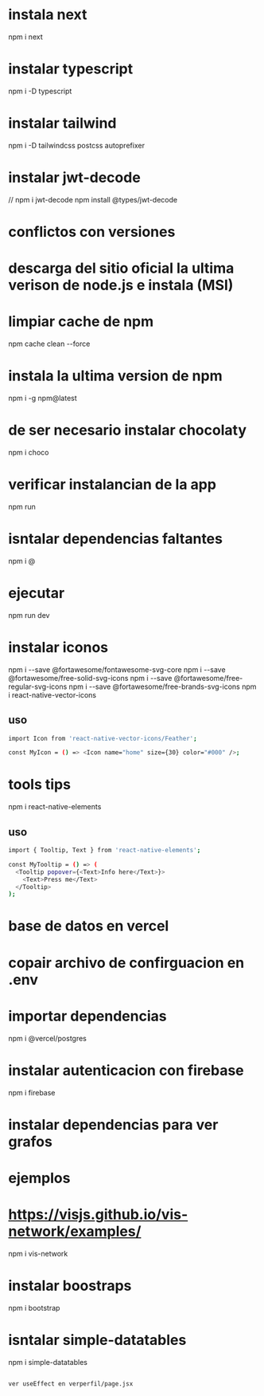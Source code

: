 # instala next
npm i next
# instalar typescript
npm i -D typescript
# instalar tailwind
npm i -D tailwindcss postcss autoprefixer
# instalar jwt-decode
// npm i jwt-decode
npm install @types/jwt-decode
# conflictos con versiones
# descarga del sitio oficial la ultima verison de node.js e instala (MSI)

# limpiar cache de npm
npm cache clean --force

# instala la ultima version de npm
npm i -g npm@latest

# de ser necesario instalar chocolaty
npm i choco

# verificar instalancian de la app
npm run

# isntalar dependencias faltantes
npm i @

# ejecutar
npm run dev

# instalar iconos
npm i --save @fortawesome/fontawesome-svg-core
npm i --save @fortawesome/free-solid-svg-icons
npm i --save @fortawesome/free-regular-svg-icons
npm i --save @fortawesome/free-brands-svg-icons
npm i react-native-vector-icons

## uso
```bash
import Icon from 'react-native-vector-icons/Feather';

const MyIcon = () => <Icon name="home" size={30} color="#000" />;
```


# tools tips
npm i react-native-elements
## uso
```bash
import { Tooltip, Text } from 'react-native-elements';

const MyTooltip = () => (
  <Tooltip popover={<Text>Info here</Text>}>
    <Text>Press me</Text>
  </Tooltip>
);
```


# base de datos en vercel
# copair archivo de confirguacion en .env
# importar dependencias
npm i @vercel/postgres

# instalar autenticacion con firebase
npm i firebase


# instalar dependencias para ver grafos
# ejemplos
# https://visjs.github.io/vis-network/examples/
npm i vis-network

# instalar boostraps
npm i bootstrap

# isntalar simple-datatables
npm i simple-datatables

```

ver useEffect en verperfil/page.jsx